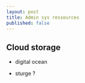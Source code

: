 ```yaml
---
layout: post
title: Admin sys ressources
published: false
---
```



## Cloud storage

* digital ocean

* sturge ?
